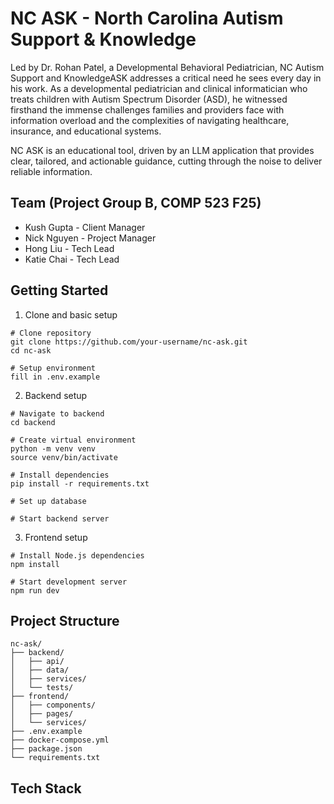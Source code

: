 # NC ASK - North Carolina Autism Support & Knowledge
Led by Dr. Rohan Patel, a Developmental Behavioral Pediatrician, NC Autism Support and KnowledgeASK addresses a critical need he sees every day in his work. As a developmental pediatrician and clinical informatician who treats children with Autism Spectrum Disorder (ASD), he witnessed firsthand the immense challenges families and providers face with information overload and the complexities of navigating healthcare, insurance, and educational systems.

NC ASK is an educational tool, driven by an LLM application that provides clear, tailored, and actionable guidance, cutting through the noise to deliver reliable information.

## Team (Project Group B, COMP 523 F25)
- Kush Gupta - Client Manager
- Nick Nguyen - Project Manager
- Hong Liu - Tech Lead
- Katie Chai - Tech Lead

## Getting Started
1. Clone and basic setup

```
# Clone repository
git clone https://github.com/your-username/nc-ask.git
cd nc-ask

# Setup environment 
fill in .env.example
```

2. Backend setup
```
# Navigate to backend
cd backend

# Create virtual environment
python -m venv venv
source venv/bin/activate

# Install dependencies
pip install -r requirements.txt

# Set up database

# Start backend server
```

3. Frontend setup
```
# Install Node.js dependencies
npm install

# Start development server
npm run dev
```

## Project Structure
```
nc-ask/
├── backend/
│   ├── api/
│   ├── data/
│   ├── services/
│   └── tests/
├── frontend/
│   ├── components/
│   ├── pages/
│   └── services/
├── .env.example
├── docker-compose.yml
├── package.json
└── requirements.txt
```

## Tech Stack